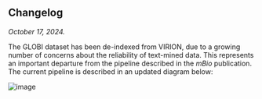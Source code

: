 
## Changelog 

_October 17, 2024._

The GLOBI dataset has been de-indexed from VIRION, due to a growing number of concerns about the reliability of text-mined data. This represents an important departure from the pipeline described in the _mBio_ publication. The current pipeline is described in an updated diagram below:

![image](https://github.com/user-attachments/assets/799962a7-f05a-4fc0-8aad-7b4e15f8db85)
